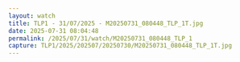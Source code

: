 ```yaml
---
layout: watch
title: TLP1 - 31/07/2025 - M20250731_080448_TLP_1T.jpg
date: 2025-07-31 08:04:48
permalink: /2025/07/31/watch/M20250731_080448_TLP_1
capture: TLP1/2025/202507/20250730/M20250731_080448_TLP_1T.jpg
---
```

